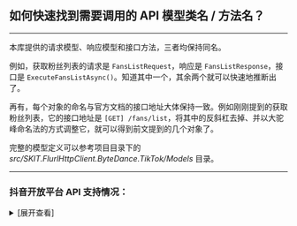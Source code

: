 ﻿## 如何快速找到需要调用的 API 模型类名 / 方法名？

---

本库提供的请求模型、响应模型和接口方法，三者均保持同名。

例如，获取粉丝列表的请求是 `FansListRequest`，响应是 `FansListResponse`，接口是 `ExecuteFansListAsync()`。知道其中一个，其余两个就可以快速地推断出了。

再有，每个对象的命名与官方文档的接口地址大体保持一致。例如刚刚提到的获取粉丝列表，它的接口地址是 `[GET] /fans/list`，将其中的反斜杠去掉、并以大驼峰命名法的方式调整它，就可以得到前文提到的几个对象了。

完整的模型定义可以参考项目目录下的 _src/SKIT.FlurlHttpClient.ByteDance.TikTok/Models_ 目录。

---

### 抖音开放平台 API 支持情况：

<details>

<summary>[展开查看]</summary>

|     |              抖音 API              | 备注 |
| :-: | :--------------------------------: | :--: |
|  √  |              账号授权              |      |
|  √  |              用户管理              |      |
|  √  |           视频管理：抖音           |      |
|  √  |           视频管理：头条           |      |
|  √  |           视频管理：西瓜           |      |
|  √  |         互动管理：评论管理         |      |
|  √  |         互动管理：私信管理         |      |
|  √  |      互动管理：一次性订阅消息      |      |
|  √  |              搜索管理              |      |
|  √  |       数据开放服务：用户数据       |      |
|  √  |       数据开放服务：视频数据       |      |
|  √  |     数据开放服务：粉丝画像数据     |      |
|  √  |     数据开放服务：热点视频数据     |      |
|  √  |       数据开放服务：星图数据       |      |
|  √  | 数据开放服务：抖音影视综艺榜单数据 |      |
|  √  |   数据开放服务：SDK 分享视频数据   |      |
|  √  |      数据开放服务：小程序数据      |      |
|  √  |       数据开放服务：榜单数据       |      |
|  √  |    企业号开放能力：管理意向用户    |      |
|  √  |   企业号开放能力：企业消息卡片>    |      |
|  √  |     生活服务开放能力：商铺接入     |      |
|  √  |    生活服务开放能力：商品库接入    |      |
|  √  |   生活服务开放能力：交易系统接入   |      |
|  √  |   生活服务开放能力：端内消息同步   |      |
|  √  |   生活服务开放能力：POI 数据接入   |      |
|  √  |   生活服务开放能力：POI 基础能力   |      |
|  √  |    生活服务开放能力：优惠券接入    |      |
|  √  |         工具能力：素材管理         |      |
|  √  |      工具能力：小程序接口能力      |      |
|  √  |         工具能力：沙盒管理         |      |
|  √  |         工具能力：JSB 管理         |      |

</details>
